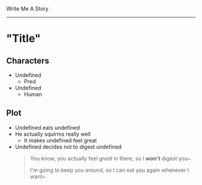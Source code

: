 Write Me A Story
****************
"Title"
=======

Characters
----------
- Undefined
	- Pred
- Undefined
	- Human

Plot
----
- Undefined eats undefined
- He actually squirms really well
  - It makes undefined feel great
- Undefined decides not to digest undefined
  > You know,
  > you actually feel _great_ in there,
  > so I __won't__ digest you~
  >
  > I'm going to keep you around,
  > so I can eat you again whenever I want~